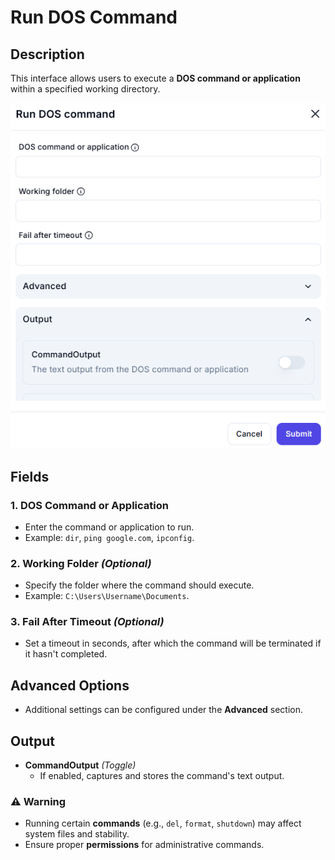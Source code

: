 # **Run DOS Command**

## Description

This interface allows users to execute a **DOS command or application** within a specified working directory.

![alt text](run-dos-command-1.png)

## **Fields**

### **1. DOS Command or Application**

- Enter the command or application to run.
- Example: `dir`, `ping google.com`, `ipconfig`.

### **2. Working Folder** *(Optional)*

- Specify the folder where the command should execute.
- Example: `C:\Users\Username\Documents`.

### **3. Fail After Timeout** *(Optional)*

- Set a timeout in seconds, after which the command will be terminated if it hasn't completed.

## **Advanced Options**

- Additional settings can be configured under the **Advanced** section.

## **Output**

- **CommandOutput** *(Toggle)*
  - If enabled, captures and stores the command's text output.

### **⚠ Warning**

- Running certain **commands** (e.g., `del`, `format`, `shutdown`) may affect system files and stability.
- Ensure proper **permissions** for administrative commands.
